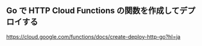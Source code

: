 ## Go で HTTP Cloud Functions の関数を作成してデプロイする

https://cloud.google.com/functions/docs/create-deploy-http-go?hl=ja
